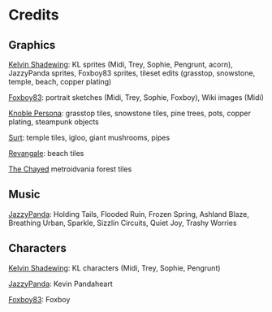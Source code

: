 # Credits

## Graphics

[Kelvin Shadewing](http://kelvinshadewing.net): KL sprites (Midi, Trey, Sophie, Pengrunt, acorn), JazzyPanda sprites, Foxboy83 sprites, tileset edits (grasstop, snowstone, temple, beach, copper plating)

[Foxboy83](https://www.patreon.com/foxboy83/): portrait sketches (Midi, Trey, Sophie, Foxboy), Wiki images (Midi)

[Knoble Persona](https://opengameart.org/users/knoblepersona): grasstop tiles, snowstone tiles, pine trees, pots, copper plating, steampunk objects

[Surt](https://opengameart.org/users/surt): temple tiles, igloo, giant mushrooms, pipes

[Revangale](https://opengameart.org/users/revangale): beach tiles

[The Chayed](https://opengameart.org/users/the-chayed) metroidvania forest tiles

## Music

[JazzyPanda](https://www.youtube.com/user/SotoKevin92): Holding Tails, Flooded Ruin, Frozen Spring, Ashland Blaze, Breathing Urban, Sparkle, Sizzlin Circuits, Quiet Joy, Trashy Worries

## Characters

[Kelvin Shadewing](http://kelvinshadewing.net): KL characters (Midi, Trey, Sophie, Pengrunt)

[JazzyPanda](https://www.youtube.com/user/SotoKevin92): Kevin Pandaheart

[Foxboy83](https://www.patreon.com/foxboy83/): Foxboy
